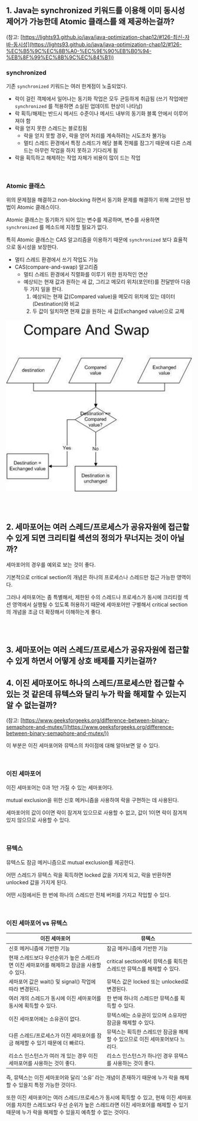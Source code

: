 ## 1. **Java는 synchronized 키워드를 이용해 이미 동시성 제어가 가능한데 Atomic 클래스를 왜 제공하는걸까?**

(참고: [https://lights93.github.io/java/java-optimization-chap12/#126-최신-자바-동시성](https://lights93.github.io/java/java-optimization-chap12/#126-%EC%B5%9C%EC%8B%A0-%EC%9E%90%EB%B0%94-%EB%8F%99%EC%8B%9C%EC%84%B1))

### synchronized

기존 `synchronized` 키워드는 여러 한계점이 노출되었다.

- 락이 걸린 객체에서 일어나는 동기화 작업은 모두 균등하게 취급됨
  (쓰기 작업에만 `synchronized` 를 적용하면 소실된 업데이트 현상이 나타남)
- 락 획득/해제는 반드시 메서드 수준이나 메서드 내부의 동기화 블록 안에서 이루어져야 함
- 락을 얻지 못한 스레드는 블로킹됨
    - 락을 얻지 못할 경우, 락을 얻어 처리를 계속하려는 시도조차 불가능
    - 멀티 스레드 환경에서 특정 스레드가 해당 블록 전체를 잠그기 때문에 다른 스레드는 아무런 작업을 하지 못하고 기다리게 됨
- 락을 획득하고 해제하는 작업 자체가 비용이 많이 드는 작업

<br/>

### Atomic 클래스

위의 문제점을 해결하고 non-blocking 하면서 동기화 문제를 해결하기 위해 고안된 방법이 Atomic 클래스이다.

Atomic 클래스는 동기화가 되어 있는 변수를 제공하며, 변수를 사용하면 `synchronized` 를 메소드에 지정할 필요가 없다.

특히 Atomic 클래스는 CAS 알고리즘을 이용하기 때문에 `synchronized` 보다 효율적으로 동시성을 보장한다.

- 멀티 스레드 환경에서 쓰기 작업도 가능
- CAS(compare-and-swap) 알고리즘
    - 멀티 스레드 환경에서 직렬화를 이루기 위한 원자적인 연산
    - 예상되는 현재 값과 원하는 새 값, 그리고 메모리 위치(포인터)를 전달받아 다음 두 가지 일을 한다.
        1. 예상되는 현재 값(Compared value)을 메모리 위치에 있는 데이터(Destination)와 비교
        2. 두 값이 일치하면 현재 값을 원하는 새 값(Exchanged value)으로 교체

![CAS 알고리즘](./image/img_14.png)

<br/><br/>

## 2. **세마포어는 여러 스레드/프로세스가 공유자원에 접근할 수 있게 되면 크리티컬 섹션의 정의가 무너지는 것이 아닐까?**

세마포어의 경우를 예외로 보는 것이 좋다.

기본적으로 critical section의 개념은 하나의 프로세스나 스레드만 접근 가능한 영역이다.

그러나 세마포어는 좀 특별해서, 제한된 수의 스레드나 프로세스가 동시에 크리티컬 섹션 영역에서 실행될 수 있도록 허용하기 때문에 세마포어만 구별해서 critical section의 개념을 조금 더 확장해서 이해하는게 좋다.

<br/><br/>

## 3. **세마포어는 여러 스레드/프로세스가 공유자원에 접근할 수 있게 하면서 어떻게 상호 배제를 지키는걸까?**

## 4. 이진 세마포어도 하나의 스레드/프로세스만 접근할 수 있는 것 같은데 뮤텍스와 달리 누가 락을 해제할 수 있는지 알 수 없는걸까?

(참고: [https://www.geeksforgeeks.org/difference-between-binary-semaphore-and-mutex/](https://www.geeksforgeeks.org/difference-between-binary-semaphore-and-mutex/))

이 부분은 이진 세마포어와 뮤텍스의 차이점에 대해 알아보면 알 수 있다.

<br/>

### 이진 세마포어

이진 세마포어는 0과 1만 가질 수 있는 세마포어다.

mutual exclusion을 위한 신호 메커니즘을 사용하여 락을 구현하는 데 사용된다.

세마포어의 값이 0이면 락이 잠겨져 있으므로 사용할 수 없고, 값이 1이면 락이 잠겨져 있지 않으므로 사용할 수 있다.

<br/>

### 뮤텍스

뮤텍스도 잠금 메커니즘으로 mutual exclusion를 제공한다.

어떤 스레드가 뮤텍스 락을 획득하면 locked 값을 가지게 되고, 락을 반환하면 unlocked 값을 가지게 된다.

어떤 시점에서든 한 번에 하나의 스레드만 전체 버퍼를 가지고 작업할 수 있다.

<br/>

### 이진 세마포어 vs 뮤텍스

| 이진 세마포어 | 뮤텍스 |
| --- | --- |
| 신호 메커니즘에 기반한 기능 | 잠금 메커니즘에 기반한 기능 |
| 현재 스레드보다 우선순위가 높은 스레드라면 이진 세마포어를 해제하고 잠금을 사용할 수 있다. | critical section에서 뮤텍스를 획득한 스레드만 뮤텍스를 해제할 수 있다. |
| 세마포어 값은 wait() 및 signal() 작업에 따라 변경된다. | 뮤텍스 값은 locked 또는 unlocked로 변경된다. |
| 여러 개의 스레드가 동시에 이진 세마포어를 동시에 획득할 수 있다. | 한 번에 하나의 스레드만 뮤텍스를 획득할 수 있다. |
| 이진 세마포어에는 소유권이 없다. | 뮤텍스에는 소유권이 있으며 소유자만 잠금을 해제할 수 있다. |
| 다른 스레드/프로세스가 이진 세마포어를 잠금 해제할 수 있기 때문에 더 빠르다. | 뮤텍스는 획득한 스레드만 잠금을 해제할 수 있으므로 이진 세마포어보다 느리다. |
| 리소스 인스턴스가 여러 개 있는 경우 이진 세마포어를 사용하는 것이 좋다. | 리소스 인스턴스가 하나인 경우 뮤텍스를 사용하는 것이 좋다. |

즉, 뮤텍스는 이진 세마포어와 달리 ‘소유’ 라는 개념이 존재하기 때문에 누가 락을 해제할 수 있을지 특정 가능한 것이다.

또한 이진 세마포어는 여러 스레드/프로세스가 동시에 획득할 수 있고, 현재 이진 세마포어를 차지한 스레드보다 우선 순위가 높은 스레드라면 이진 세마포어를 해제할 수 있기 때문에 누가 락을 해제할 수 있을지 예측할 수 없는 것이다.